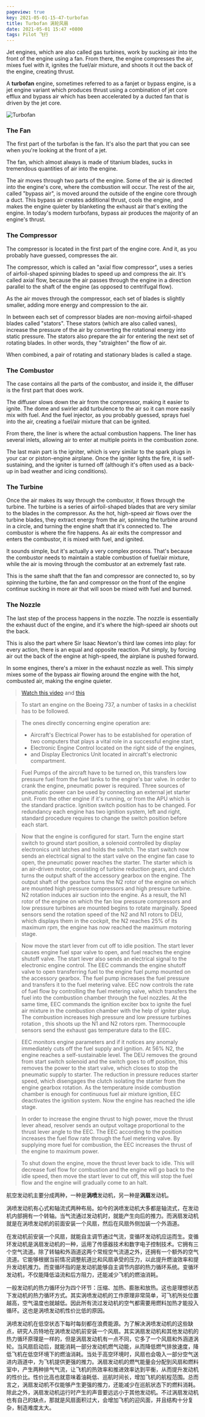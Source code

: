 ```yaml
---
pageview: true
key: 2021-05-01-15-47-turbofan
title: Turbofan 涡轮风扇
date: 2021-05-01 15:47 +0800
tags: Pilot 飞行
---
```


Jet engines, which are also called gas turbines, work by sucking air into the front of the engine using a fan. From there, the engine compresses the air, mixes fuel with it, ignites the fuel/air mixture, and shoots it out the back of the engine, creating thrust.

A **turbofan** engine, sometimes referred to as a fanjet or bypass engine, is a jet engine variant which produces thrust using a combination of jet core efflux and bypass air which has been accelerated by a ducted fan that is driven by the jet core.

![Turbofan](https://tenetai.com/iclass/turbofan.jpg)

### The Fan

The first part of the turbofan is the fan. It's also the part that you can see when you're looking at the front of a jet.

The fan, which almost always is made of titanium blades, sucks in tremendous quantities of air into the engine.

The air moves through two parts of the engine. Some of the air is directed into the engine's core, where the combustion will occur. The rest of the air, called "bypass air", is moved around the outside of the engine core through a duct. This bypass air creates additional thrust, cools the engine, and makes the engine quieter by blanketing the exhaust air that's exiting the engine. In today's modern turbofans, bypass air produces the majority of an engine's thrust.

### The Compressor

The compressor is located in the first part of the engine core. And it, as you probably have guessed, compresses the air.

The compressor, which is called an "axial flow compressor", uses a series of airfoil-shaped spinning blades to speed up and compress the air. It's called axial flow, because the air passes through the engine in a direction parallel to the shaft of the engine (as opposed to centrifugal flow).

As the air moves through the compressor, each set of blades is slightly smaller, adding more energy and compression to the air.

In between each set of compressor blades are non-moving airfoil-shaped blades called "stators". These stators (which are also called vanes), increase the pressure of the air by converting the rotational energy into static pressure. The stators also prepare the air for entering the next set of rotating blades. In other words, they "straighten" the flow of air.

When combined, a pair of rotating and stationary blades is called a stage.

### The Combustor

The case contains all the parts of the combustor, and inside it, the diffuser is the first part that does work.

The diffuser slows down the air from the compressor, making it easier to ignite. The dome and swirler add turbulence to the air so it can more easily mix with fuel. And the fuel injector, as you probably guessed, sprays fuel into the air, creating a fuel/air mixture that can be ignited.

From there, the liner is where the actual combustion happens. The liner has several inlets, allowing air to enter at multiple points in the combustion zone.

The last main part is the igniter, which is very similar to the spark plugs in your car or piston-engine airplane. Once the igniter lights the fire, it is self-sustaining, and the igniter is turned off (although it's often used as a back-up in bad weather and icing conditions).

### The Turbine

Once the air makes its way through the combustor, it flows through the turbine. The turbine is a series of airfoil-shaped blades that are very similar to the blades in the compressor. As the hot, high-speed air flows over the turbine blades, they extract energy from the air, spinning the turbine around in a circle, and turning the engine shaft that it's connected to.
The combustor is where the fire happens. As air exits the compressor and enters the combustor, it is mixed with fuel, and ignited.

It sounds simple, but it's actually a very complex process. That's because the combustor needs to maintain a stable combustion of fuel/air mixture, while the air is moving through the combustor at an extremely fast rate.

This is the same shaft that the fan and compressor are connected to, so by spinning the turbine, the fan and compressor on the front of the engine continue sucking in more air that will soon be mixed with fuel and burned.

### The Nozzle

The last step of the process happens in the nozzle. The nozzle is essentially the exhaust duct of the engine, and it's where the high-speed air shoots out the back.

This is also the part where Sir Isaac Newton's third law comes into play: for every action, there is an equal and opposite reaction. Put simply, by forcing air out the back of the engine at high-speed, the airplane is pushed forward.

In some engines, there's a mixer in the exhaust nozzle as well. This simply mixes some of the bypass air flowing around the engine with the hot, combusted air, making the engine quieter.

> [Watch this video](https://www.youtube.com/watch?v=0OgEbs3ovOw) and [this](https://youtu.be/AdCcbBhondA)

> To start an engine on the Boeing 737, a number of tasks in a checklist has to be followed.

> The ones directly concerning engine operation are:
> - Aircraft's Electrical Power has to be established for operation of two computers that plays a vital role in a successful engine start,
> - Electronic Engine Control located on the right side of the engines,
> - and Display Electronics Unit located in aircraft's electronic compartment.

> Fuel Pumps of the aircraft have to be turned on, this transfers low pressure fuel from the fuel tanks to the engine's bar valve. In order to crank the engine, pneumatic power is required. Three sources of pneumatic power can be used by connecting an external jet starter unit. From the other engine if it's running, or from the APU which is the standard practice.
> Ignition switch position has to be changed. For redundancy each engine has two ignition system, left and right, standard procedure requires to change the switch position before each start.

> Now that the engine is configured for start. Turn the engine start switch to ground start position, a solenoid controlled by display electronics unit latches and holds the switch. The start switch now sends an electrical signal to the start valve on the engine fan case to open, the pneumatic power reaches the starter.
> The starter which is an air-driven motor, consisting of turbine reduction gears, and clutch turns the output shaft of the accessory gearbox on the engine. The output shaft of the gearbox turns the N2 rotor of the engine on which are mounted high pressure compressors and high pressure turbine.
> N2 rotation induces air suction into the engine. As a result, the N1 rotor of the engine on which the fan low pressure compressors and low pressure turbines are mounted begins to rotate marginally.
> Speed sensors send the rotation speed of the N2 and N1 rotors to DEU,  which displays them in the cockpit, the N2 reaches 25% of its maximum rpm, the engine has now reached the maximum motoring stage.

> Now move the start lever from cut off to idle position. The start lever causes engine fuel spar valve to open, and fuel reaches the engine shutoff valve. The start lever also sends an electrical signal to the electronic engine control.
> The EEC commands the engine shutoff valve to open transferring fuel to the engine fuel pump mounted on the accessory gearbox. The fuel pump increases the fuel pressure and transfers it to the fuel metering valve.
> EEC now controls the rate of fuel flow by controlling the fuel metering valve, which transfers the fuel into the combustion chamber through the fuel nozzles. At the same time, EEC commands the ignition exciter box to ignite the fuel air mixture in the combustion chamber with the help of igniter plug.
> The combustion increases high pressure and low pressure turbines rotation , this shoots up the N1 and N2 rotors rpm. Thermocouple sensors send the exhaust gas temperature data to the EEC.

> EEC monitors engine parameters and if it notices any anomaly immediately cuts off the fuel supply and ignition. At 56% N2, the engine reaches a self-sustainable level. The DEU removes the ground from start switch solenoid and the switch goes to off position, this removes the power to the start valve, which closes to stop the pneumatic supply to starter.
> The reduction in pressure reduces starter speed, which disengages the clutch isolating the starter from the engine gearbox rotation. As the temperature inside combustion chamber is enough for continuous fuel air mixture ignition, EEC deactivates the ignition system. Now the engine has reached the idle stage.

> In order to increase the engine thrust to high power, move the thrust lever ahead, resolver sends an output voltage proportional to the thrust lever angle to the EEC.
> The EEC according to the position increases the fuel flow rate through the fuel metering valve. By supplying more fuel for combustion, the EEC increases the thrust of the engine to maximum power.

> To shut down the engine, move the thrust lever back to idle. This will decrease fuel flow for combustion and the engine will go back to the idle speed, then move the start lever to cut off, this will stop the fuel flow and the engine will gradually come to an halt.

航空发动机主要分成两种，一种是**涡喷**发动机，另一种是**涡扇**发动机。

涡喷发动机有心式和轴流式两种布局。如今的涡喷发动机大多都是轴流式，在发动机内部拥有一个转轴。当气流通过发动机时，就能产生向后的推力。而涡扇发动机就是在涡喷发动机的前面安装一个风扇，然后在风扇外侧加装一个外涵道。

在发动机前安装一个风扇，就能自主调节通过气流，变循环发动机应运而生。变循环发动机是涡扇发动机的一种，运用了传感器技术和数字电子控制技术。它拥有三个空气流道。除了转轴和外涵道这两个常规空气流道之外，还拥有一个额外的空气流道。它能够根据当前情况调整航道比和风扇承受的压力，以此提升燃油效率和提升发动机推力。而变循环指的是发动机能够自主调节内部的热力循环系统。变循环发动机，不仅能降低溢流和后方阻力，还能减少飞机的燃油消耗。

一般发动机的热力循环分为四个环节：压缩、加热、膨胀和放热。这也是理想状态下发动机的热力循环方式。其实涡喷发动机的工作原理非常简单，可飞机所处位置越高，空气温度也就越低。因此所有流过发动机的空气都需要用燃料加热才能投入循环。这也是涡喷发动机性价比低的原因。

涡喷发动机在低空状态下每时每刻都在浪费能源。为了解决涡喷发动机的这些缺点，研究人员特地在涡喷发动机前安装一个风扇。其实涡扇发动机和其他发动机的热力循环原理是一样的，但是涡扇发动机有一点不同，它多了一个风扇和外涵道涡轮。当风扇启动后，就能消耗一部分发动机燃气动能，从而降低燃气排放速度，降低飞机在低空环境下的燃油消耗。当处于高空环境时，风扇也会吸入一部分空气送进内涵道中，为飞机提供更强的推力。涡扇发动机的燃气能量会分配到风扇和燃料室中，产生两种排气气流，让飞机的热效率和推进效率达到平衡，从而提升发动机的性价比。性价比高也就意味着油耗低、巡航时间长，增加飞机的航程范围。总而言之，涡扇发动机不仅能够产生更强的推力，还能减少在巡航状态下的燃料消耗。除此之外，涡扇发动机运行时产生的声音要远远小于其他发动机。不过涡扇发动机也有自己的缺点，那就是风扇面积过大，会增加飞机的迎风面，并且结构十分复杂，制造难度太大。

<!--more-->
